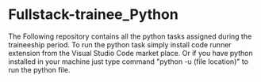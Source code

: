 # Fullstack-trainee_Python
The Following repository contains all the python tasks assigned during the traineeship period. To run the python task simply install code runner extension from the Visual Studio Code market place. Or if you have python installed in your machine just type command "python -u (file location)" to run the python file.
